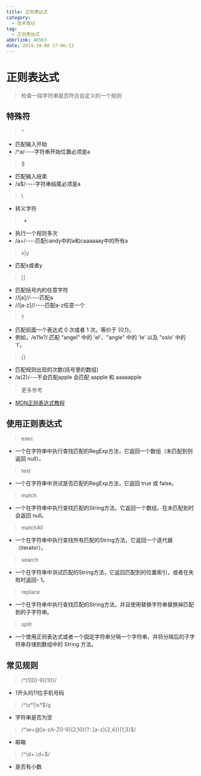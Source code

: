```yaml
---
title: 正则表达式
category:
  - 技术笔记
tag:
  - 正则表达式
abbrlink: 46563
date: 2019-10-08 17:06:13
---
```

# 正则表达式
>检查一段字符串是否符合自定义的一个规则

<!-- more -->
## 特殊符
>^
- 匹配输入开始
- /^a/----字符串开始位置必须是a

>$
- 匹配输入结束
- /a$/----字符串结尾必须是a

>\
- 转义字符

>+
- 执行一个规则多次
- /a+/----匹配candy中的a和caaaaaay中的所有a

>x|y
- 匹配x或者y

>[]
- 匹配括号内的任意字符
- //[a]//----匹配a
- //[a-z]//----匹配a-z任意一个

>?
- 匹配前面一个表达式 0 次或者 1 次。等价于 {0,1}。
- 例如，/e?le?/ 匹配 "angel" 中的 'el'、"angle" 中的 'le' 以及 "oslo' 中的 'l'。

>{}
- 匹配规则出现的次数(括号里的数组)
- /a{2}/---不会匹配apple 会匹配 aapple 和 aaaaapple

>更多参考
- [MDN正则表达式教程](https://developer.mozilla.org/zh-CN/docs/Web/JavaScript/Guide/Regular_Expressions)


## 使用正则表达式
>exec
-	一个在字符串中执行查找匹配的RegExp方法，它返回一个数组（未匹配到则返回 null）。
>test	
- 一个在字符串中测试是否匹配的RegExp方法，它返回 true 或 false。
>match	
- 一个在字符串中执行查找匹配的String方法，它返回一个数组，在未匹配到时会返回 null。
>matchAll	
- 一个在字符串中执行查找所有匹配的String方法，它返回一个迭代器（iterator）。
>search
- 一个在字符串中测试匹配的String方法，它返回匹配到的位置索引，或者在失败时返回- 1。
>replace	
- 一个在字符串中执行查找匹配的String方法，并且使用替换字符串替换掉匹配到的子字符串。
>split	
- 一个使用正则表达式或者一个固定字符串分隔一个字符串，并将分隔后的子字符串存储到数组中的 String 方法。

## 常见规则
>/^[1][0-9]{10}/
- 1开头的11位手机号码

>/^\s*|\s*$/g
- 字符串是否为空

>/^\w+@[a-zA-Z0-9]{2,10}(?:\.[a-z]{2,4}){1,3}$/
- 邮箱

>/^\d+\.\d+$/
- 是否有小数
